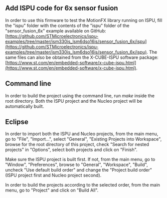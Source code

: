 ## Add ISPU code for 6x sensor fusion

In order to use this firmware to test the MotionFX library running on ISPU, fill the "ispu" folder with the contents of the "ispu" folder of the "sensor_fusion_6x" example available on GitHub: [https://github.com/STMicroelectronics/ispu-examples/tree/master/ism330is_lsm6dso16is/sensor_fusion_6x/ispu](https://github.com/STMicroelectronics/ispu-examples/tree/master/ism330is_lsm6dso16is/sensor_fusion_6x/ispu). The same files can also be obtained from the X-CUBE-ISPU software package: [https://www.st.com/en/embedded-software/x-cube-ispu.html](https://www.st.com/en/embedded-software/x-cube-ispu.html).

## Command line

In order to build the project using the command line, run *make* inside the root directory. Both the ISPU project and the Nucleo project will be automatically built.

## Eclipse

In order to import both the ISPU and Nucleo projects, from the main menu, go to "File", "Import...", select "General", "Existing Projects into Workspace", browse for the root directory of this project, check "Search for nested projects" in "Options", select both projects and click on "Finish".

Make sure the ISPU project is built first. If not, from the main menu, go to "Window", "Preferences", browse to "General", "Workspace", "Build", uncheck "Use default build order" and change the "Project build order" (ISPU project first and Nucleo project second).

In order to build the projects according to the selected order, from the main menu, go to "Project" and click on "Build All".

